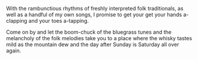 With the rambunctious rhythms of freshly interpreted folk traditionals, as well as a handful of my own songs, I promise to get your get your hands a-clapping and your toes a-tapping. 

Come on by and let the boom-chuck of the bluegrass tunes and the melancholy of the folk melodies take you to a place where the whisky tastes mild as the mountain dew and the day after Sunday is Saturday all over again.

